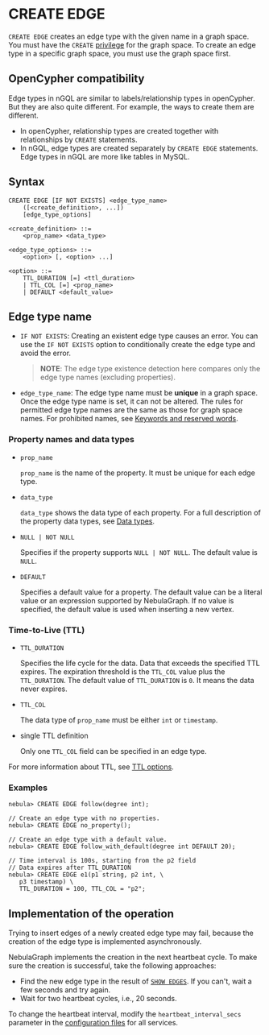 # CREATE EDGE

`CREATE EDGE` creates an edge type with the given name in a graph space. You must have the `CREATE` [privilege](../../7.data-security/1.authentication/3.role-list.md) for the graph space. To create an edge type in a specific graph space, you must use the graph space first.

## OpenCypher compatibility

Edge types in nGQL are similar to labels/relationship types in openCypher. But they are also quite different. For example, the ways to create them are different.

* In openCypher, relationship types are created together with relationships by `CREATE` statements.
* In nGQL, edge types are created separately by `CREATE EDGE` statements. Edge types in nGQL are more like tables in MySQL.

## Syntax

```ngql
CREATE EDGE [IF NOT EXISTS] <edge_type_name>
    ([<create_definition>, ...])
    [edge_type_options]

<create_definition> ::=
    <prop_name> <data_type>

<edge_type_options> ::=
    <option> [, <option> ...]

<option> ::=
    TTL_DURATION [=] <ttl_duration>
    | TTL_COL [=] <prop_name>
    | DEFAULT <default_value>
```

## Edge type name

- `IF NOT EXISTS`: Creating an existent edge type causes an error. You can use the `IF NOT EXISTS` option to conditionally create the edge type and avoid the error.

    > **NOTE**: The edge type existence detection here compares only the edge type names (excluding properties).
- `edge_type_name`: The edge type name must be **unique** in a graph space. Once the edge type name is set, it can not be altered. The rules for permitted edge type names are the same as those for graph space names. For prohibited names, see [Keywords and reserved words](../20.appendix/keywords-and-reserved-words.md).

### Property names and data types

- `prop_name`

    `prop_name` is the name of the property. It must be unique for each edge type.

- `data_type`

    `data_type` shows the data type of each property. For a full description of the property data types, see [Data types](../3.data-types/1.numeric.md).

- `NULL | NOT NULL`

    Specifies if the property supports `NULL | NOT NULL`. The default value is `NULL`.

- `DEFAULT`

    Specifies a default value for a property. The default value can be a literal value or an expression supported by NebulaGraph. If no value is specified, the default value is used when inserting a new vertex.

### Time-to-Live (TTL)

- `TTL_DURATION`

    Specifies the life cycle for the data. Data that exceeds the specified TTL expires. The expiration threshold is the `TTL_COL` value plus the `TTL_DURATION`. The default value of `TTL_DURATION` is `0`. It means the data never expires.

- `TTL_COL`

    The data type of `prop_name` must be either `int` or `timestamp`.

- single TTL definition

    Only one `TTL_COL` field can be specified in an edge type.

For more information about TTL, see [TTL options](../8.clauses-and-options/ttl-options.md).

### Examples

```ngql
nebula> CREATE EDGE follow(degree int);

// Create an edge type with no properties.
nebula> CREATE EDGE no_property();

// Create an edge type with a default value.
nebula> CREATE EDGE follow_with_default(degree int DEFAULT 20);
```

```ngql
// Time interval is 100s, starting from the p2 field
// Data expires after TTL_DURATION
nebula> CREATE EDGE e1(p1 string, p2 int, \
   p3 timestamp) \
   TTL_DURATION = 100, TTL_COL = "p2";
```

## Implementation of the operation

Trying to insert edges of a newly created edge type may fail, because the creation of the edge type is implemented asynchronously.

NebulaGraph implements the creation in the next heartbeat cycle. To make sure the creation is successful, take the following approaches:

- Find the new edge type in the result of [`SHOW EDGES`](4.show-edges.md). If you can't, wait a few seconds and try again.
- Wait for two heartbeat cycles, i.e., 20 seconds.

To change the heartbeat interval, modify the `heartbeat_interval_secs` parameter in the [configuration files](../../5.configurations-and-logs/1.configurations/1.configurations.md) for all services.
